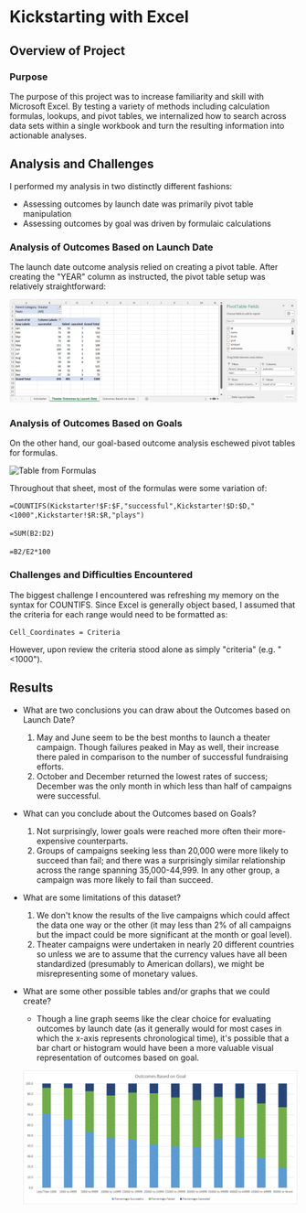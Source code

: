 # Kickstarting with Excel

## Overview of Project

### Purpose
The purpose of this project was to increase familiarity and skill with Microsoft Excel. By testing a variety of methods including calculation formulas, lookups, and pivot tables, we internalized how to search across data sets within a single workbook and turn the resulting information into actionable analyses.

## Analysis and Challenges
I performed my analysis in two distinctly different fashions:
 - Assessing outcomes by launch date was primarily pivot table manipulation
 - Assessing outcomes by goal was driven by formulaic calculations

### Analysis of Outcomes Based on Launch Date
The launch date outcome analysis relied on creating a pivot table. After creating the "YEAR" column as instructed, the pivot table setup was relatively straightforward:

![Pivot Table](/Pivot_table_example.png)

### Analysis of Outcomes Based on Goals
On the other hand, our goal-based outcome analysis eschewed pivot tables for formulas. 

![Table from Formulas](/)

Throughout that sheet, most of the formulas were some variation of:
```
=COUNTIFS(Kickstarter!$F:$F,"successful",Kickstarter!$D:$D,"<1000",Kickstarter!$R:$R,"plays")

=SUM(B2:D2)

=B2/E2*100
```

### Challenges and Difficulties Encountered
The biggest challenge I encountered was refreshing my memory on the syntax for COUNTIFS. Since Excel is generally object based, I assumed that the criteria for each range would need to be formatted as:
```
Cell_Coordinates = Criteria
```
However, upon review the criteria stood alone as simply "criteria" (e.g. "<1000").

## Results

- What are two conclusions you can draw about the Outcomes based on Launch Date?
  1. May and June seem to be the best months to launch a theater campaign. Though failures peaked in May as well, their increase there paled in comparison to the number of successful fundraising efforts.
  2. October and December returned the lowest rates of success; December was the only month in which less than half of campaigns were successful.
- What can you conclude about the Outcomes based on Goals?
  1. Not surprisingly, lower goals were reached more often their more-expensive counterparts. 
  2. Groups of campaigns seeking less than 20,000 were more likely to succeed than fail; and there was a surprisingly similar relationship across the range spanning 35,000-44,999. In any other group, a campaign was more likely to fail than succeed.
- What are some limitations of this dataset?
  1. We don't know the results of the live campaigns which could affect the data one way or the other (it may less than 2% of all campaigns but the impact could be more significant at the month or goal level).
  2. Theater campaigns were undertaken in nearly 20 different countries so unless we are to assume that the currency values have all been standardized (presumably to American dollars), we might be misrepresenting some of monetary values.
- What are some other possible tables and/or graphs that we could create?
  * Though a line graph seems like the clear choice for evaluating outcomes by launch date (as it generally would for most cases in which the x-axis represents chronological time), it's possible that a bar chart or histogram would have been a more valuable visual representation of outcomes based on goal.
  
  ![Potential Bar Chart](/Potential_bar_chart.png)
